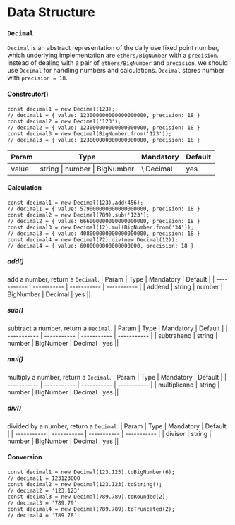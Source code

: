 # Data Structure
### `Decimal`
`Decimal` is an abstract representation of the daily use fixed point number, which underlying implementation are `ethers/BigNumber` with a `precision`.
Instead of dealing with a pair of `ethers/BigNumber` and `precision`, we should use `Decimal` for handling numbers and calculations.
`Decimal` stores number with `precision = 18`.
#### Constrcutor()
```
const decimal1 = new Decimal(123);
// decimal1 = { value: 123000000000000000000, precision: 18 }
const decimal2 = new Decimal('123');
// decimal2 = { value: 123000000000000000000, precision: 18 }
const decimal3 = new Decimal(BigNumber.from('123'));
// decimal3 = { value: 123000000000000000000, precision: 18 }
```
| Param | Type | Mandatory | Default |
| ----------- | ----------- | ----------- | ----------- |
| value | string \| number \| BigNumber |\ Decimal | yes ||
#### Calculation
```
const decimal1 = new Decimal(123).add(456);
// decimal1 = { value: 579000000000000000000, precision: 18 }
const decimal2 = new Decimal(789).sub('123');
// decimal2 = { value: 666000000000000000000, precision: 18 }
const decimal3 = new Decimal(12).mul(BigNumber.from('34'));
// decimal3 = { value: 408000000000000000000, precision: 18 }
const decimal4 = new Decimal(72).div(new Decimal(12));
// decimal4 = { value: 6000000000000000000, precision: 18 }
```
##### add()
add a number, return a `Decimal`.
| Param | Type | Mandatory | Default |
| ----------- | ----------- | ----------- | ----------- |
| addend | string \| number \| BigNumber \| Decimal | yes ||

##### sub()
subtract a number, return a `Decimal`.
| Param | Type | Mandatory | Default |
| ----------- | ----------- | ----------- | ----------- |
| subtrahend | string \| number \| BigNumber \| Decimal | yes ||

##### mul()
multiply a number, return a `Decimal`.
| Param | Type | Mandatory | Default |
| ----------- | ----------- | ----------- | ----------- |
| multiplicand | string \| number \| BigNumber \| Decimal | yes ||

##### div()
divided by a number, return a `Decimal`.
| Param | Type | Mandatory | Default |
| ----------- | ----------- | ----------- | ----------- |
| divisor | string \| number \| BigNumber \| Decimal | yes ||

#### Conversion
```
const decimal1 = new Decimal(123.123).toBigNumber(6);
// decimal1 = 123123000
const decimal2 = new Decimal(123.123).toString();
// decimal2 = '123.123'
const decimal3 = new Decimal(789.789).toRounded(2);
// decimal3 = '789.79'
const decimal4 = new Decimal(789.789).toTruncated(2);
// decimal4 = '789.78'
```